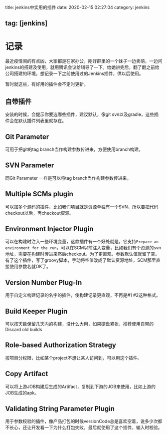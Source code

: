 title: jenkins中实用的插件
date: 2020-02-15 02:27:04
category: jenkins

tag: [jenkins]
---

# 记录

最近疫情闹的有点凶，大家都是在家办公，刚好群里的一个妹子一边卖萌，一边问jenkins的搭建及使用，就用腾讯会议给辅导了一下。给她讲完后，翻了翻之前给公司搭建的环境，想记录一下之前使用过的Jenkins插件，供以后使用。

暂时就这些，有好用的插件会不定时更新。

## 自带插件
安装的时候，会提示你要选哪些插件，建议默认，像git svn以及gradle，这些插件会在默认插件列表里就存在。
## Git Parameter
可用于把git的tag branch当作构建参数传进来，方便使用branch构建。
## SVN Parameter
同Git Parameter 一样是可以将tag branch当作构建参数传进来。

<!-- more -->

## Multiple SCMs plugin
可以加多个源码的插件，比如我们项目就是资源单独有一个SVN，所以要把代码checkout以后，再checkout资源。

## Environment Injector Plugin
可以在构建时注入一些环境变量，这款插件有一个好处就是，它支持`Prepare an environment for the run`，可以在SCM以前注入变量，比如我们有个资源的svn地址，需要在构建时传进来然后checkout。为了更直观，参数默认值就留了空。有了这个插件，写了groovy脚本，手动将空值改成了默认资源地址，SCM那里直接使用参数名就OK了。

## Version Number Plug-In
用于自定义构建记录的名字的插件，使构建记录更直观，不再是#1 #2这种格式。

## Build Keeper Plugin
可以按天数保留几天内的构建，没什么大用，如果硬盘紧张，推荐使用自带的Discard old builds

## Role-based Authorization Strategy
按项目分权限，比如某个project不想让某人访问到，可以用这个插件。

## Copy Artifact
可以将上游JOB构建后生成的Artifact，复制到下游的JOB来使用，比如上游的JOB生成的apk。

## Validating String Parameter Plugin
用于参数校验的插件，像产品打包的时候versionCode总是喜欢空着，说多少次都不长心，还让开发看一下为什么打包失败，最后就使用了这个插件，输入时校验。


